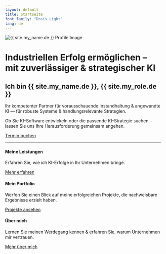 ```yaml
---
layout: default
title: Startseite
font_family: "Dosis Light"
lang: de
---
```


<div class="container_center">
  <img src="{{ site.profile_image }}" alt="{{ site.my_name.de }} Profile Image" class="logo" />

  <h1>Industriellen Erfolg ermöglichen – mit zuverlässiger & strategischer KI</h1>
  <h2>Ich bin {{ site.my_name.de }}, {{ site.my_role.de }}</h2>

  <div class="slogan">Ihr kompetenter Partner für vorausschauende Instandhaltung & angewandte KI — für robuste Systeme & handlungsrelevante Strategien.</div>

  <p>Ob Sie KI-Software entwickeln oder die passende KI-Strategie suchen – lassen Sie uns Ihre Herausforderung gemeinsam angehen.</p>
  <a href="{{ site.meeting_link }}" target="_blank" class="book-call-btn">Termin buchen</a>

</div>
<hr />

<div class="highlights">
  <div>
    <i class="fa fa-star fa-spin fa-3x"></i>
    <h4>Meine Leistungen</h4>
    <p>Erfahren Sie, wie ich KI-Erfolge in Ihr Unternehmen bringe.</p>
    <a href="{{ site.baseurl }}/de/services_build">Mehr erfahren</a>
  </div>
  <div>
    <i class="fa fa-trophy fa-4x"></i>
    <h4>Mein Portfolio</h4>
    <p>Werfen Sie einen Blick auf meine erfolgreichen Projekte, die nachweisbare Ergebnisse erzielt haben.</p>
    <a href="{{ site.baseurl }}/de/portfolio">Projekte ansehen</a>
  </div>
  <div>
    <i class="fa fa-user fa-3x"></i>
    <h4>Über mich</h4>
    <p>Lernen Sie meinen Werdegang kennen & erfahren Sie, warum Unternehmen mir vertrauen.</p>
    <a href="{{ site.baseurl }}/de/about">Mehr über mich</a>
  </div>
</div>
